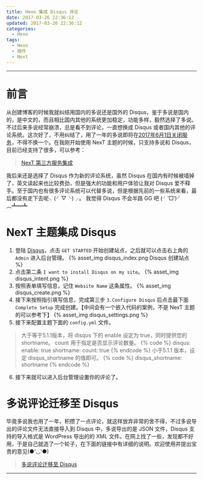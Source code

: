 ```yaml
---
title: Hexo 集成 Disqus 评论
date: 2017-03-26 22:36:12
updated: 2017-03-26 22:36:12
categories:
  - Hexo
tags:
  - Hexo
  - 插件
  - Next
---
```

---

# 前言

从创建博客的时候我就纠结用国内的多说还是国外的 Disqus，鉴于多说是国内的，是中文的，而且相比国内其他的系统更加稳定，功能多样，毅然选择了多说。不过后来多说经常崩溃，总是看不到评论，一直想换成 Disqus 或者国内其他的评论系统。这次好了，不用纠结了，用了一年的多说即将在[2017年6月1日关闭服务][1]，不得不换一个。在我刚开始使用 NexT 主题的时候，只支持多说和 Disqus，目前已经支持了很多，可以参考：

> [NexT 第三方服务集成][2]

我后来还是选择了 Disqus 作为新的评论系统，虽然 Disqus 在国内有时候被墙掉了，英文读起来也比较费劲，但是强大的功能和用户体验让我对 Disqus 爱不释手。至于国内也有很多评论系统可以代替多说，但是根据先前的一些系统来看，最后都没有走下去呢╮(╯▽╰)╭。 我觉得 Disqus 不会半路 GG 吧 (╯‵□′)╯︵┻━┻

<!-- more -->

# NexT 主题集成 Disqus

1. 登陆 [Disqus][3]，点击 `GET STARTED` 开始创建站点，之后就可以点击右上角的 `Admin` 进入后台管理。
{% asset_img disqus_index.png Disqus 创建站点 %}
2. 点击第二条 `I want to install Disqus on my site`。
{% asset_img disqus_intent.png %}
3. 按照表单填写信息，记住 `Website Name` 这条属性。
{% asset_img disqus_create.png %}
4. 接下来按照指引填写信息，完成第三步 `3.Configure Disqus` 后点击最下面 `Complete Setup` 完成创建。【中间会有一个嵌入代码的案例，不是 NexT 主题的可以参考下】
{% asset_img disqus_settings.png %}
5. 接下来配置主题下面的 `config.yml` 文件。
> 大于等于5.1.1版本，将 disqus 下的 enable 设定为 true，同时提供您的 shortname。 count 用于指定是否显示评论数量。
{% code %}
disqus:
  enable: true
  shortname:
  count: true
{% endcode %}
> 小于5.1.1 版本，设定 disqus_shortname 的值即可。
{% code %}
  disqus_shortname: shortname
{% endcode %}
6. 接下来就可以进入后台管理设置你的评论了。

# 多说评论迁移至 Disqus

毕竟多说我也用了一年，积攒了一点评论，就这样放弃非常的舍不得，不过多说导出的评论文件无法直接导入到 Disqus 中，多说导出的是 JSON 文件，Disqus 支持的导入格式是 WordPress 导出的的 XML 文件。在网上找了一些，发现都不好用，于是自己就造了一个轮子，在下面的链接中有详细的说明。欢迎使用并提出宝贵的意见(●'◡'●)

> [多说评论迁移至 Disqus][4]

---

[1]: http://dev.duoshuo.com/threads/58d1169ae293b89a20c57241 "重要通知: 多说即将关闭"
[2]: http://theme-next.iissnan.com/third-party-services.html "Next 第三方服务集成"
[3]: https://disqus.com "Disqus"
[4]: /blog/2017/04/05/duoshuo-to-disqus/ "多说评论迁移至 Disqus"
